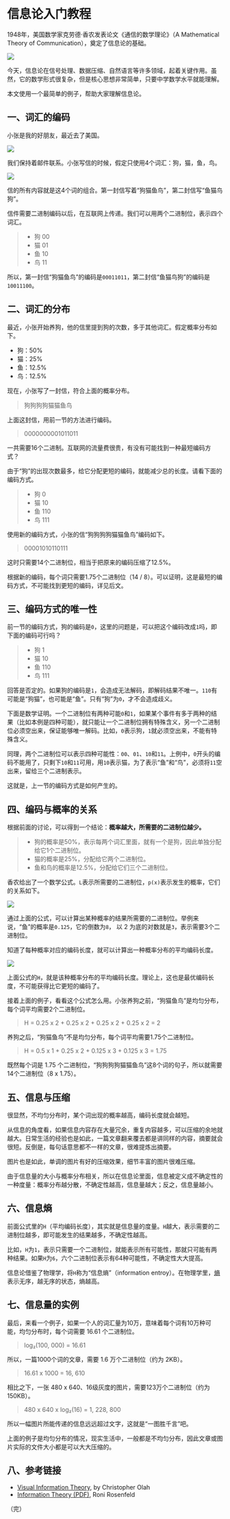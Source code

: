 # 信息论入门教程

1948年，美国数学家克劳德·香农发表论文《通信的数学理论》（A Mathematical Theory of Communication），奠定了信息论的基础。

![](https://www.wangbase.com/blogimg/asset/201908/bg2019080104.jpg)

今天，信息论在信号处理、数据压缩、自然语言等许多领域，起着关键作用。虽然，它的数学形式很复杂，但是核心思想非常简单，只要中学数学水平就能理解。

本文使用一个最简单的例子，帮助大家理解信息论。

## 一、词汇的编码

小张是我的好朋友，最近去了美国。

![](https://www.wangbase.com/blogimg/asset/201908/bg2019080106.jpg)

我们保持着邮件联系。小张写信的时候，假定只使用4个词汇：狗，猫，鱼，鸟。

![](https://www.wangbase.com/blogimg/asset/201908/bg2019080105.jpg)

信的所有内容就是这4个词的组合。第一封信写着“狗猫鱼鸟”，第二封信写“鱼猫鸟狗”。

信件需要二进制编码以后，在互联网上传递。我们可以用两个二进制位，表示四个词汇。

> - 狗 00
> - 猫 01
> - 鱼 10
> - 鸟 11

所以，第一封信“狗猫鱼鸟”的编码是`00011011`，第二封信“鱼猫鸟狗”的编码是`10011100`。

## 二、词汇的分布

最近，小张开始养狗，他的信里提到狗的次数，多于其他词汇。假定概率分布如下。

- 狗：50%
- 猫：25%
- 鱼：12.5%
- 鸟：12.5%

现在，小张写了一封信，符合上面的概率分布。

> 狗狗狗狗猫猫鱼鸟

上面这封信，用前一节的方法进行编码。

> 0000000001011011

一共需要16个二进制。互联网的流量费很贵，有没有可能找到一种最短编码方式？

由于“狗”的出现次数最多，给它分配更短的编码，就能减少总的长度。请看下面的编码方式。

> - 狗 0
> - 猫 10
> - 鱼 110
> - 鸟 111

使用新的编码方式，小张的信“狗狗狗狗猫猫鱼鸟”编码如下。

> 00001010110111

这时只需要14个二进制位，相当于把原来的编码压缩了12.5%。

根据新的编码，每个词只需要1.75个二进制位（14 / 8）。可以证明，这是最短的编码方式，不可能找到更短的编码，详见后文。

## 三、编码方式的唯一性

前一节的编码方式，狗的编码是`0`，这里的问题是，可以把这个编码改成`1`吗，即下面的编码可行吗？

> - 狗 1
> - 猫 10
> - 鱼 110
> - 鸟 111

回答是否定的。如果狗的编码是`1`，会造成无法解码，即解码结果不唯一。`110`有可能是“狗猫”，也可能是“鱼”。只有“狗”为`0`，才不会造成歧义。

下面是数学证明。一个二进制位有两种可能`0`和`1`，如果某个事件有多于两种的结果（比如本例是四种可能），就只能让一个二进制位拥有特殊含义，另一个二进制位必须空出来，保证能够唯一解码。比如，`0`表示狗，`1`就必须空出来，不能有特殊含义。

同理，两个二进制位可以表示四种可能性：`00`、`01`、`10`和`11`。上例中，`0`开头的编码不能用了，只剩下`10`和`11`可用，用`10`表示猫，为了表示“鱼”和“鸟”，必须将`11`空出来，留给三个二进制表示。

这就是，上一节的编码方式是如何产生的。

## 四、编码与概率的关系

根据前面的讨论，可以得到一个结论：**概率越大，所需要的二进制位越少。**

> - 狗的概率是50%，表示每两个词汇里面，就有一个是狗，因此单独分配给它1个二进制位。
> - 猫的概率是25%，分配给它两个二进制位。
> - 鱼和鸟的概率是12.5%，分配给它们三个二进制位。

香农给出了一个数学公式。`L`表示所需要的二进制位，`p(x)`表示发生的概率，它们的关系如下。

![](https://www.wangbase.com/blogimg/asset/201908/bg2019080107.jpg)

通过上面的公式，可以计算出某种概率的结果所需要的二进制位。举例来说，“鱼”的概率是`0.125`，它的倒数为`8`， 以 2 为底的对数就是`3`，表示需要3个二进制位。

知道了每种概率对应的编码长度，就可以计算出一种概率分布的平均编码长度。

![](https://www.wangbase.com/blogimg/asset/201908/bg2019080108.jpg)

上面公式的`H`，就是该种概率分布的平均编码长度。理论上，这也是最优编码长度，不可能获得比它更短的编码了。

接着上面的例子，看看这个公式怎么用。小张养狗之前，“狗猫鱼鸟”是均匀分布，每个词平均需要2个二进制位。

> H = 0.25 x 2 + 0.25  x 2 + 0.25  x 2 + 0.25 x 2
>     = 2

养狗之后，“狗猫鱼鸟”不是均匀分布，每个词平均需要1.75个二进制位。

> H = 0.5 x 1 + 0.25 x 2 + 0.125 x 3 + 0.125 x 3
>     = 1.75

既然每个词是 1.75 个二进制位，“狗狗狗狗猫猫鱼鸟”这8个词的句子，所以就需要14个二进制位（8 x 1.75）。

## 五、信息与压缩

很显然，不均匀分布时，某个词出现的概率越高，编码长度就会越短。

从信息的角度看，如果信息内容存在大量冗余，重复内容越多，可以压缩的余地就越大。日常生活的经验也是如此，一篇文章翻来覆去都是讲同样的内容，摘要就会很短。反倒是，每句话意思都不一样的文章，很难提炼出摘要。

图片也是如此，单调的图片有好的压缩效果，细节丰富的图片很难压缩。

由于信息量的大小与概率分布相关，所以在信息论里面，信息被定义成不确定性的一种度量：概率分布越分散，不确定性越高，信息量越大；反之，信息量越小。

## 六、信息熵

前面公式里的`H`（平均编码长度），其实就是信息量的度量。`H`越大，表示需要的二进制位越多，即可能发生的结果越多，不确定性越高。

比如，`H`为`1`，表示只需要一个二进制位，就能表示所有可能性，那就只可能有两种结果。如果`H`为`6`，六个二进制位表示有64种可能性，不确定性大大提高。

信息论借鉴了物理学，将`H`称为“信息熵”（information entroy）。在物理学里，[熵](http://www.ruanyifeng.com/blog/2013/04/entropy.html)表示无序，越无序的状态，熵越高。

## 七、信息量的实例

最后，来看一个例子，如果一个人的词汇量为10万，意味着每个词有10万种可能，均匀分布时，每个词需要 16.61 个二进制位。

> log₂(100, 000) = 16.61

所以，一篇1000个词的文章，需要 1.6 万个二进制位（约为 2KB）。

> 16.61 x 1000 = 16, 610

相比之下，一张 480 x 640、16级灰度的图片，需要123万个二进制位（约为 150KB）。

> 480 x 640 x log₂(16) =  1, 228, 800

所以一幅图片所能传递的信息远远超过文字，这就是“一图胜千言”吧。

上面的例子是均匀分布的情况，现实生活中，一般都是不均匀分布，因此文章或图片实际的文件大小都是可以大大压缩的。

## 八、参考链接

- [Visual Information Theory](https://colah.github.io/posts/2015-09-Visual-Information/), by Christopher Olah
- [Information Theory (PDF)](https://www.cs.cmu.edu/~roni/10601-slides/info-theory-x4.pdf), Roni Rosenfeld

（完）

